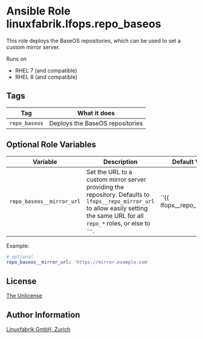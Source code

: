 # Ansible Role linuxfabrik.lfops.repo_baseos

This role deploys the BaseOS repositories, which can be used to set a custom mirror server.

Runs on

* RHEL 7 (and compatible)
* RHEL 8 (and compatible)


## Tags

| Tag           | What it does                    |
| ---           | ------------                    |
| `repo_baseos` | Deploys the BaseOS repositories |


## Optional Role Variables

| Variable | Description | Default Value |
| -------- | ----------- | ------------- |
| `repo_baseos__mirror_url` | Set the URL to a custom mirror server providing the repository. Defaults to `lfops__repo_mirror_url` to allow easily setting the same URL for all `repo_*` roles, or else to `''`. | `'{{ lfops__repo_mirror_url | default("") }}'` |

Example:
```yaml
# optional
repo_baseos__mirror_url: 'https://mirror.example.com'
```


## License

[The Unlicense](https://unlicense.org/)


## Author Information

[Linuxfabrik GmbH, Zurich](https://www.linuxfabrik.ch)
